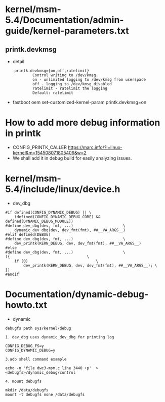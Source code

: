 # kernel/msm-5.4/Documentation/admin-guide/kernel-parameters.txt
## printk.devkmsg
- detail
```
	printk.devkmsg={on,off,ratelimit}
			Control writing to /dev/kmsg.
			on - unlimited logging to /dev/kmsg from userspace
			off - logging to /dev/kmsg disabled
			ratelimit - ratelimit the logging
			Default: ratelimit
```
- fastboot oem set-customized-kernel-param printk.devkmsg=on


# How to add more debug information in printk
  - CONFIG_PRINTK_CALLER
    https://marc.info/?l=linux-kernel&m=154508071805409&w=2
  - We shall add it in debug build for easily analyzing issues.


# kernel/msm-5.4/include/linux/device.h
- dev_dbg
```
#if defined(CONFIG_DYNAMIC_DEBUG) || \
	(defined(CONFIG_DYNAMIC_DEBUG_CORE) && defined(DYNAMIC_DEBUG_MODULE))
#define dev_dbg(dev, fmt, ...)						\
	dynamic_dev_dbg(dev, dev_fmt(fmt), ##__VA_ARGS__)
#elif defined(DEBUG)
#define dev_dbg(dev, fmt, ...)						\
	dev_printk(KERN_DEBUG, dev, dev_fmt(fmt), ##__VA_ARGS__)
#else
#define dev_dbg(dev, fmt, ...)						\
({									\
	if (0)								\
		dev_printk(KERN_DEBUG, dev, dev_fmt(fmt), ##__VA_ARGS__); \
})
#endif 
```

# Documentation/dynamic-debug-howto.txt
- dynamic
```
debugfs path sys/kernel/debug

1. dev_dbg uses dynamic_dev_dbg for printing log

CONFIG_DEBUG_FS=y   
CONFIG_DYNAMIC_DEBUG=y

3.adb shell command example

echo -n 'file dwc3-msm.c line 3440 +p'  >  <debugfs>/dynamic_debug/control

4. mount debugfs

mkdir /data/debugfs
mount -t debugfs none /data/debugfs

```